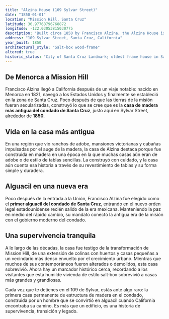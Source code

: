 ```yaml
---
title: "Alzina House (109 Sylvar Street)"
date: "1850-01-01"
location: "Mission Hill, Santa Cruz"
latitude: 36.97768796768872
longitude: -122.03053815030775
description: "Built circa 1850 by Francisco Alzina, the Alzina House is the oldest known wood‑frame dwelling in Santa Cruz County and still retains its original form."
address: "109 Sylvar Street, Santa Cruz, California"
year_built: 1850
architectural_style: "Salt‑box wood‑frame"
altered: true
historic_status: "City of Santa Cruz Landmark; oldest frame house in Santa Cruz County"
---
```


## De Menorca a Mission Hill

Francisco Alzina llegó a California después de un viaje notable: nacido en Menorca en 1821, navegó a los Estados Unidos y finalmente se estableció en la zona de Santa Cruz. Poco después de que las tierras de la misión fueran secularizadas, construyó lo que se cree que es la **casa de madera más antigua del condado de Santa Cruz**, justo aquí en Sylvar Street, alrededor de **1850**.

## Vida en la casa más antigua

En una región que vio ranchos de adobe, mansiones victorianas y cabañas impulsadas por el auge de la madera, la casa de Alzina destaca porque fue construida en madera en una época en la que muchas casas aún eran de adobe o de estilo de tablas sencillas. La construyó con cuidado, y la casa aún cuenta esa historia a través de su revestimiento de tablas y su forma simple y duradera.

## Alguacil en una nueva era

Poco después de la entrada a la Unión, Francisco Alzina fue elegido como el **primer alguacil del condado de Santa Cruz**, entrando en el nuevo orden legal estadounidense recién salido de la era mexicana. Manteniendo la paz en medio del rápido cambio, su mandato conectó la antigua era de la misión con el gobierno moderno del condado.

## Una supervivencia tranquila

A lo largo de las décadas, la casa fue testigo de la transformación de Mission Hill, de una extensión de colinas con huertos y casas pequeñas a un vecindario más denso envuelto por el crecimiento urbano. Mientras que muchos de sus contemporáneos fueron alterados o demolidos, esta casa sobrevivió. Ahora hay un marcador histórico cerca, recordando a los visitantes que esta humilde vivienda de estilo salt‑box sobrevivió a casas más grandes y grandiosas.

Cada vez que te detienes en el 109 de Sylvar, estás ante algo raro: la primera casa permanente de estructura de madera en el condado, construida por un hombre que se convirtió en alguacil cuando California encontraba su camino. Es más que un edificio, es una historia de supervivencia, transición y legado.